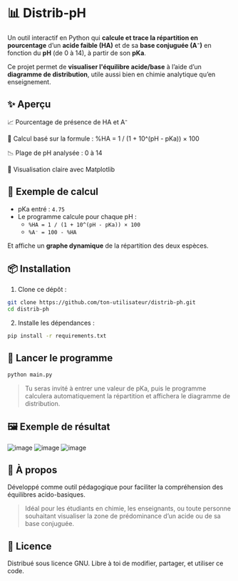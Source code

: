 # 📊 Distrib‑pH

Un outil interactif en Python qui **calcule et trace la répartition en pourcentage** d’un **acide faible (HA)** et de sa **base conjuguée (A⁻)** en fonction du **pH** (de 0 à 14), à partir de son **pKa**.

Ce projet permet de **visualiser l'équilibre acide/base** à l’aide d’un **diagramme de distribution**, utile aussi bien en chimie analytique qu’en enseignement.

## ✨ Aperçu

📈 Pourcentage de présence de HA et A⁻

🧪 Calcul basé sur la formule : %HA = 1 / (1 + 10^(pH - pKa)) × 100

📉 Plage de pH analysée : 0 à 14

🎨 Visualisation claire avec Matplotlib

## 🧠 Exemple de calcul

- pKa entré : `4.75`
- Le programme calcule pour chaque pH :
  - `%HA = 1 / (1 + 10^(pH - pKa)) × 100`
  - `%A⁻ = 100 - %HA`

Et affiche un **graphe dynamique** de la répartition des deux espèces.

## 📦 Installation

1. Clone ce dépôt :
```bash
git clone https://github.com/ton-utilisateur/distrib-ph.git
cd distrib-ph
```

2. Installe les dépendances :
```bash
pip install -r requirements.txt
```

## 🚀 Lancer le programme
```bash
python main.py
```

> Tu seras invité à entrer une valeur de pKa, puis le programme calculera automatiquement la répartition et affichera le diagramme de distribution.

## 🖼️ Exemple de résultat
![image](https://github.com/user-attachments/assets/d1c55e8a-2e4a-4e90-95b1-c3b6a561bf9d)
![image](https://github.com/user-attachments/assets/c7a89f36-e48b-4f76-ba32-5b9a03d9b4e4)
![image](https://github.com/user-attachments/assets/d250b3b9-01c0-4143-a5e5-c70d7dabc656)



## 📘 À propos

Développé comme outil pédagogique pour faciliter la compréhension des équilibres acido-basiques.

> Idéal pour les étudiants en chimie, les enseignants, ou toute personne souhaitant visualiser la zone de prédominance d’un acide ou de sa base conjuguée.

## 📝 Licence

Distribué sous licence GNU.
Libre à toi de modifier, partager, et utiliser ce code.
